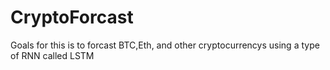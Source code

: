 # CryptoForcast

Goals for this is to forcast BTC,Eth, and other cryptocurrencys using a type of RNN called LSTM
